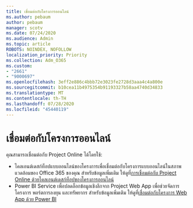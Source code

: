 ```yaml
---
title: เชื่อมต่อกับโครงการออนไลน์
ms.author: pebaum
author: pebaum
manager: scotv
ms.date: 07/24/2020
ms.audience: Admin
ms.topic: article
ROBOTS: NOINDEX, NOFOLLOW
localization_priority: Priority
ms.collection: Adm_O365
ms.custom:
- "2661"
- "9000697"
ms.openlocfilehash: 3eff2e886c4bbb72e3023fe2728d3aaa4c4a800e
ms.sourcegitcommit: b10cea11b4975354b91193327b58aa4740d34833
ms.translationtype: MT
ms.contentlocale: th-TH
ms.lasthandoff: 07/28/2020
ms.locfileid: "45440119"
---
```

# <a name="connect-to-project-online"></a>เชื่อมต่อกับโครงการออนไลน์

คุณสามารถเชื่อมต่อกับ Project Online ได้โดยใช้:

- ไคลเอนต์เดสก์ท็อปแบบออนไลน์ของโครงการเพื่อเชื่อมต่อกับโครงการแบบออนไลน์ในสภาพแวดล้อมของ Office 365 ของคุณ สําหรับข้อมูลเพิ่มเติม ให้ดูที่[การเชื่อมต่อกับ Project Online ด้วยไคลเอนต์เดสก์ท็อปของโครงการออนไลน์](https://docs.microsoft.com/projectonline/connect-to-project-online-with-the-project-online-desktop-client)  
- Power BI Service เพื่อปลดล็อกข้อมูลเชิงลึกจาก Project Web App เพื่อช่วยจัดการโครงการ พอร์ตการลงทุน และทรัพยากร สําหรับข้อมูลเพิ่มเติม ให้ดูที่[เชื่อมต่อกับโครงการ Web App ด้วย Power BI](https://docs.microsoft.com/power-bi/service-connect-to-project-online)  